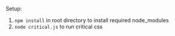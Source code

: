 Setup:
1. `npm install` in root directory to install required node_modules
2. `node critical.js` to run critical css
